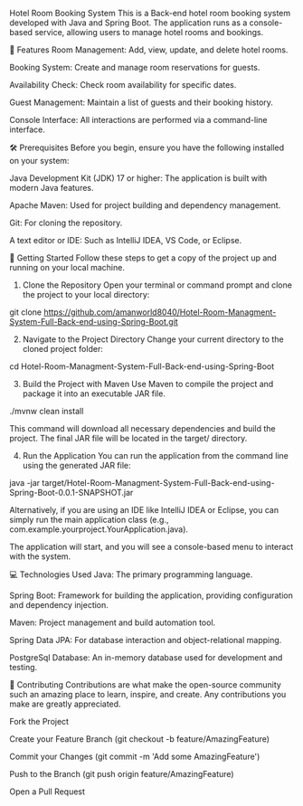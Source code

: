 Hotel Room Booking System
This is a Back-end hotel room booking system developed with Java and Spring Boot. The application runs as a console-based service, allowing users to manage hotel rooms and bookings.

🌟 Features
Room Management: Add, view, update, and delete hotel rooms.

Booking System: Create and manage room reservations for guests.

Availability Check: Check room availability for specific dates.

Guest Management: Maintain a list of guests and their booking history.

Console Interface: All interactions are performed via a command-line interface.

🛠️ Prerequisites
Before you begin, ensure you have the following installed on your system:

Java Development Kit (JDK) 17 or higher: The application is built with modern Java features.

Apache Maven: Used for project building and dependency management.

Git: For cloning the repository.

A text editor or IDE: Such as IntelliJ IDEA, VS Code, or Eclipse.

🚀 Getting Started
Follow these steps to get a copy of the project up and running on your local machine.

1. Clone the Repository
Open your terminal or command prompt and clone the project to your local directory:

git clone https://github.com/amanworld8040/Hotel-Room-Managment-System-Full-Back-end-using-Spring-Boot.git


2. Navigate to the Project Directory
Change your current directory to the cloned project folder:

cd Hotel-Room-Managment-System-Full-Back-end-using-Spring-Boot


3. Build the Project with Maven
Use Maven to compile the project and package it into an executable JAR file.

./mvnw clean install


This command will download all necessary dependencies and build the project. The final JAR file will be located in the target/ directory.

4. Run the Application
You can run the application from the command line using the generated JAR file:

java -jar target/Hotel-Room-Managment-System-Full-Back-end-using-Spring-Boot-0.0.1-SNAPSHOT.jar


Alternatively, if you are using an IDE like IntelliJ IDEA or Eclipse, you can simply run the main application class (e.g., com.example.yourproject.YourApplication.java).

The application will start, and you will see a console-based menu to interact with the system.

💻 Technologies Used
Java: The primary programming language.

Spring Boot: Framework for building the application, providing configuration and dependency injection.

Maven: Project management and build automation tool.

Spring Data JPA: For database interaction and object-relational mapping.

PostgreSql Database: An in-memory database used for development and testing.

🤝 Contributing
Contributions are what make the open-source community such an amazing place to learn, inspire, and create. Any contributions you make are greatly appreciated.

Fork the Project

Create your Feature Branch (git checkout -b feature/AmazingFeature)

Commit your Changes (git commit -m 'Add some AmazingFeature')

Push to the Branch (git push origin feature/AmazingFeature)

Open a Pull Request
